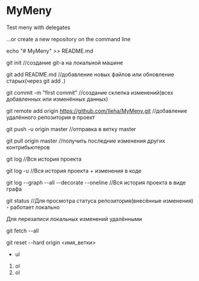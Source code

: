 # MyMeny
Test meny with delegates

…or create a new repository on the command line

echo "# MyMeny" >> README.md

git init //создание git-a на локальной машине

git add README.md //добавление новых файлов или обновление старых(через git add .)

git commit -m "first commit" //создание склепка изменений(всех добавленных или изменённых данных)

git remote add origin https://github.com/Ileha/MyMeny.git //добавление удалённого репозитория в проект

git push -u origin master //отправка в ветку master


git pull origin master //получить последние изменения других контрибьютеров

git log //Вся история проекта

git log -u //Вся история проекта + изменения в коде

git log --graph --all --decorate --oneline //Вся история проекта в виде графа

git status //Для просмотра статуса репозитория(внесённые изменения) - работает локально

Для перезаписи локальных изменений удалёнными

git fetch --all

git reset --hard origin <имя_ветки>

* ul
 1. ol
 1. ol
